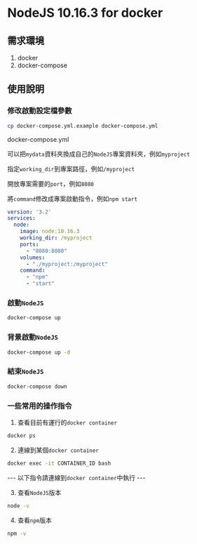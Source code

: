 # NodeJS 10.16.3 for docker

## 需求環境

1. docker
2. docker-compose

## 使用說明

### 修改啟動設定檔參數

```bash
cp docker-compose.yml.example docker-compose.yml
```

docker-compose.yml

可以把`mydata`資料夾換成自己的`NodeJS`專案資料夾，例如`myproject`

指定`working_dir`到專案路徑，例如`/myproject`

開放專案需要的`port`，例如`8080`

將`command`修改成專案啟動指令，例如`npm start`

```yml
version: '3.2'
services:
  node:
    image: node:10.16.3
    working_dir: /myproject
    ports:
      - "8080:8080"
    volumes:
      - "./myproject:/myproject"
    command:
      - "npm"
      - "start"
```

### 啟動`NodeJS`

```bash
docker-compose up
```

### 背景啟動`NodeJS`

```bash
docker-compose up -d
```

### 結束`NodeJS`

```bash
docker-compose down
```

### 一些常用的操作指令

1. 查看目前有運行的`docker container`

```bash
docker ps
```

2. 連線到某個`docker container`

```bash
docker exec -it CONTAINER_ID bash
```

--- 以下指令請連線到`docker container`中執行 ---

3. 查看`NodeJS`版本

```bash
node -v
```

4. 查看`npm`版本

```bash
npm -v
```
